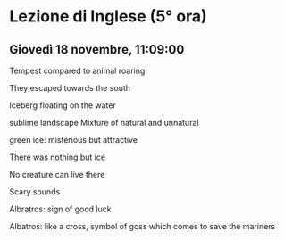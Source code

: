# Lezione di Inglese (5° ora)
## Giovedì 18 novembre, 11:09:00



Tempest compared to animal roaring

They escaped towards the south


Iceberg floating on the water

sublime landscape 
Mixture of natural and unnatural

green ice: misterious but attractive

There was nothing but ice

No creature can live there


Scary sounds


Albratros: sign of good luck

Albatros: like a cross, symbol of goss which comes to save the mariners
<!--stackedit_data:
eyJoaXN0b3J5IjpbLTE3MDA4NDYzODgsNTU3OTc0OTE5LC02NT
IwNDk2ODhdfQ==
-->